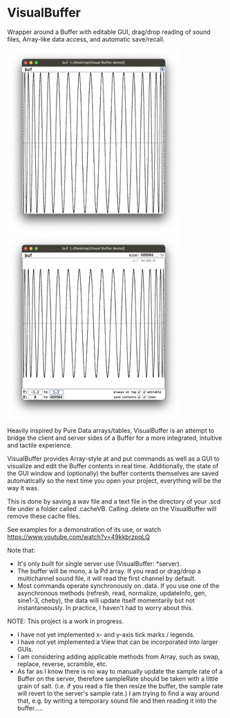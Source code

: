 # VisualBuffer
Wrapper around a Buffer with editable GUI, drag/drop reading of sound files, Array-like data access, and automatic save/recall.

<img src="screenshots/ss1.png" width="400" /><img src="screenshots/ss2.png" width="400" />

Heavily inspired by Pure Data arrays/tables, VisualBuffer is an attempt to bridge the client and server sides of a Buffer for a more integrated, intuitive and tactile experience.

VisualBuffer provides Array-style at and put commands as well as a GUI to visualize and edit the Buffer contents in real time. Additionally, the state of the GUI window and (optionally) the buffer contents themselves are saved automatically so the next time you open your project, everything will be the way it was.

This is done by saving a wav file and a text file in the directory of your .scd file under a folder called .cacheVB. Calling .delete on the VisualBuffer will remove these cache files.

See examples for a demonstration of its use, or watch https://www.youtube.com/watch?v=49kkbrzpqLQ

Note that:

- It's only built for single server use (VisualBuffer: *server).
- The buffer will be mono, a la Pd array. If you read or drag/drop a multichannel sound file, it will read the first channel by default.
- Most commands operate synchronously on .data. If you use one of the asynchronous methods (refresh, read, normalize, updateInfo, gen, sine1-3, cheby), the data will update itself momentarily but not instantaneously. In practice, I haven't had to worry about this.

NOTE: This project is a work in progress.
- I have not yet implemented x- and y-axis tick marks / legends.
- I have not yet implemented a View that can be incorporated into larger GUIs.
- I am considering adding applicable methods from Array, such as swap, replace, reverse, scramble, etc.
- As far as I know there is no way to manually update the sample rate of a Buffer on the server, therefore sampleRate should be taken with a little grain of salt. (i.e. if you read a file then resize the buffer, the sample rate will revert to the server's sample rate.) I am trying to find a way around that, e.g. by writing a temporary sound file and then reading it into the buffer.....
